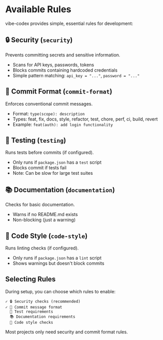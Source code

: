 # Available Rules

vibe-codex provides simple, essential rules for development:

## 🔒 Security (`security`)
Prevents committing secrets and sensitive information.
- Scans for API keys, passwords, tokens
- Blocks commits containing hardcoded credentials
- Simple pattern matching: `api_key = "..."`, `password = "..."`

## 📝 Commit Format (`commit-format`)
Enforces conventional commit messages.
- Format: `type(scope): description`
- Types: feat, fix, docs, style, refactor, test, chore, perf, ci, build, revert
- Example: `feat(auth): add login functionality`

## 🧪 Testing (`testing`)
Runs tests before commits (if configured).
- Only runs if `package.json` has a `test` script
- Blocks commit if tests fail
- Note: Can be slow for large test suites

## 📚 Documentation (`documentation`)
Checks for basic documentation.
- Warns if no README.md exists
- Non-blocking (just a warning)

## 🎨 Code Style (`code-style`)
Runs linting checks (if configured).
- Only runs if `package.json` has a `lint` script
- Shows warnings but doesn't block commits

## Selecting Rules

During setup, you can choose which rules to enable:
```
✓ 🔒 Security checks (recommended)
✓ 📝 Commit message format
  🧪 Test requirements
  📚 Documentation requirements
  🎨 Code style checks
```

Most projects only need security and commit format rules.